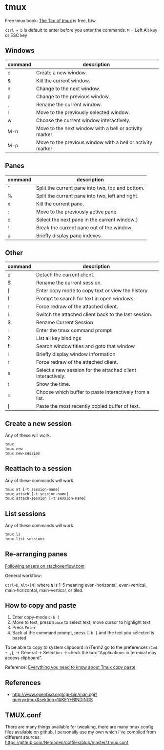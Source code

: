 tmux
====

Free tmux book: [The Tao of tmux](https://leanpub.com/the-tao-of-tmux/read) is free, btw.

`ctrl + b` is default to enter before you enter the commands. `M` = Left Alt key
or ESC key

## Windows

| command | description                                                 |
|---------|-------------------------------------------------------------|
| c       | Create a new window.                                        |
| &       | Kill the current window.                                    |
| n       | Change to the next window.                                  |
| p       | Change to the previous window.                              |
| ,       | Rename the current window.                                  |
| l       | Move to the previously selected window.                     |
| w       | Choose the current window interactively.                    |
| M-n     | Move to the next window with a bell or activity marker.     |
| M-p     | Move to the previous window with a bell or activity marker. |

## Panes

| command | description                                      |
|---------|--------------------------------------------------|
| "       | Split the current pane into two, top and bottom. |
| %       | Split the current pane into two, left and right. |
| x       | Kill the current pane.                           |
| ;       | Move to the previously active pane.              |
| o       | Select the next pane in the current window.}     |
| !       | Break the current pane out of the window.        |
| q       | Briefly display pane indexes.                    |

## Other

| command | description                                                 |
|---------|-------------------------------------------------------------|
| d       | Detach the current client.                                  |
| $       | Rename the current session.                                 |
| [       | Enter copy mode to copy text or view the history.           |
| f       | Prompt to search for text in open windows.                  |
| r       | Force redraw of the attached client.                        |
| L       | Switch the attached client back to the last session.        |
| $       | Rename Current Session                                      |
| :       | Enter the tmux command prompt                               |
| ?       | List all key bindings                                       |
| f       | Search window titles and goto that window                   |
| i       | Briefly display window information                          |
| r       | Force redraw of the attached client.                        |
| s       | Select a new session for the attached client interactively. |
| t       | Show the time.                                              |
| =       | Choose which buffer to paste interactively from a list.     |
| ]       | Paste the most recently copied buffer of text.              |

## Create a new session

Any of these will work.

```bash
tmux
tmux new
tmux new-session
```

## Reattach to a session

Any of these commands will work.

```bash
tmux at [-t session-name]
tmux attach [-t session-name]
tmux attach-session [-t session-name]
```

## List sessions

Any of these commands will work.

```bash
tmux ls
tmux list-sessions
```

## Re-arranging panes

[Following ansers on stackoverflow.com](https://unix.stackexchange.com/questions/124310/how-to-add-a-horizontal-split-to-tmux-window-that-spans-the-whole-width-of-the-p)

General workflow:

`Ctrl+b`, `Alt+[N]` where `N` is 1-5 meaning even-horizontal, even-vertical, main-horizontal, main-vertical, or tiled.

## How to copy and paste

1. Enter copy-mode `C-b [`
2. Move to text, press `Space` to select text, move cursor to highlight text
3. Press `Enter`
4. Back at the command prompt, press `C-b ]` and the text you selected is pasted

To be able to copy to system clipboard in iTerm2 go to the preferences (`Cmd + ,`), -> General -> Selection -> check the box "Applications in terminal may access clipboard".

Reference: [Everything you need to know about Tmux copy paste](http://www.rushiagr.com/blog/2016/06/16/everything-you-need-to-know-about-tmux-copy-pasting/)

## References

* http://www.openbsd.org/cgi-bin/man.cgi?query=tmux&sektion=1#KEY+BINDINGS

## TMUX.conf

There are many things available for tweaking, there are many tmux config files available on github, I personally use my own which I've compiled from different sources: https://github.com/Nemoden/dotfiles/blob/master/.tmux.conf
